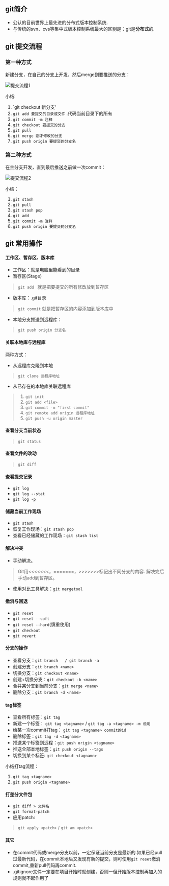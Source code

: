 ## git简介

* 公认的目前世界上最先进的分布式版本控制系统.
* 与传统的svn、cvs等集中式版本控制系统最大的区别是：git是**分布式**的.

## git 提交流程

### 第一种方式
新建分支，在自己的分支上开发，然后merge到要推送的分支：

![提交流程1](push1.png)


小结:

1. `git checkout 新分支'
2. `git add 要提交的目录或文件` .代码当前目录下的所有
3. `git commit -m 注释`
4. `git checkout 要提交的分支`
5. `git pull`
6. `git merge 刚才修改的分支`
7. `git push origin 要提交的分支名`


### 第二种方式
在主分支开发，直到最后推送之前做一次commit：

![提交流程2](push2.png)

小结：

1. `git stash`
2. `git pull`
3. `git stash pop`
4. `git add`
5. `git commit -m 注释`
6. `git push origin 要提交的分支名`




## git 常用操作

#### 工作区、暂存区、版本库
* 工作区：就是电脑里能看到的目录
* 暂存区(Stage)
> `git add ` 就是把要提交的所有修改放到暂存区
* 版本库：.git目录
> `git commit` 就是把暂存区的内容添加到版本库中
* 本地分支推送到远程库：
> `git push origin 分支名`


#### 关联本地库与远程库
两种方式：
* 从远程库克隆到本地
> `git clone 远程库地址`

* 从已存在的本地库关联远程库
> 1. `git init`
> 1. `git add <file>`
> 1. `git commit -m "first commit"`
> 1. `git remote add origin 远程库地址`
> 1. `git push -u origin master`


#### 查看分支当前状态

>` git status `




#### 查看文件的改动
> `git diff`




#### 查看提交记录
* `git log`
* `git log --stat`
* `git log -p`




#### 储藏当前工作现场
* `git stash`
* 恢复工作现场：`git stash pop`
* 查看已经储藏的工作现场：`git stash list`




#### 解决冲突  
* 手动解决。
> Git用<<<<<<<，=======，>>>>>>>标记出不同分支的内容.
解决完后手动add到暂存区。
* 使用对比工具解决：`git mergetool`





#### 撤消与回退
* `git reset`
* `git reset --soft`
* `git reset --hard`(慎重使用)
* `git checkout`
* `git revert`




#### 分支的操作
* 查看分支：`git branch   / git branch -a`
* 创建分支：`git branch <name>`
* 切换分支：`git checkout <name>`
* 创建+切换分支：`git checkout -b <name>`
* 合并某分支到当前分支：`git merge <name>`
* 删除分支：`git branch -d <name>`




#### tag标签
* 查看所有标签：`git tag`
* 新建一个标签： `git tag <tagname>` / `git tag -a <tagname> -m 说明`
* 给某一次commit打tag： `git tag <tagname> commit的id`
* 删除标签：`git tag -d <tagname>`
* 推送某个标签到远程：`git push origin <tagname>`
* 推送全部本地标签：`git push origin --tags`
* 切换到某个标签: `git checkout <tagname>`

小结打tag流程：

1. `git tag <tagname>`
2. `git push origin <tagname>`




#### 打差分文件包
* `git diff > 文件名`
* `git format-patch`
* 应用patch:
> `git apply <patch>` / `git am <patch>`




#### 其它
*  在commit代码或merge分支以前，一定保证当前分支是最新的.如果已经pull过最新代码，在commit本地后又发现有新的提交，则可使用`git reset`撤消commit,重新pull代码再commit.
* .gitignore文件一定要在项目开始时就创建，否则一但开始版本控制再加入的规则就不起作用了



